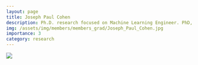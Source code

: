 ```yaml
---
layout: page
title: Joseph Paul Cohen
description: Ph.D. research focused on Machine Learning Engineer. PhD, 2016, Umass Boston
img: /assets/img/members/members_grad/Joseph_Paul_Cohen.jpg
importance: 3
category: research
---
```


<div class="post">
    <div class="profile float-right w-50">
        <img class="img-fluid" src="{{ 'members/members_grad/Joseph_Paul_Cohen.jpg' | prepend: '/assets/img/' | relative_url }}"/>
    </div>
</div>

